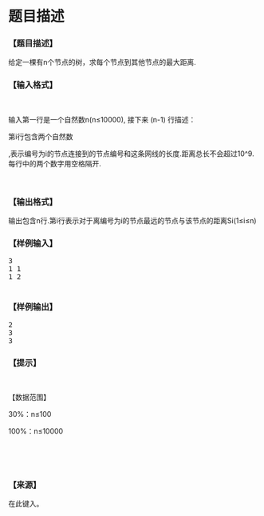 # 题目描述


<h3>
【题目描述】
</h3>
<p>
给定一棵有n个节点的树，求每个节点到其他节点的最大距离.
</p>
<h3>
【输入格式】
</h3>
<p>
<br/>
</p>
<p>
输入第一行是一个自然数n(n≤10000), 接下来 (n-1) 行描述：
</p>
<p>
第i行包含两个自然数
</p>
<p>
,表示编号为i的节点连接到的节点编号和这条网线的长度.距离总长不会超过10^9.每行中的两个数字用空格隔开.
</p>
<p>
<br/>
</p>
<h3>
【输出格式】
</h3>
<p>
输出包含n行.第i行表示对于离编号为i的节点最远的节点与该节点的距离Si(1≤i≤n)
</p>
<h3>
【样例输入】
</h3>
<pre>3 
1 1 
1 2 

</pre>
<h3>
【样例输出】
</h3>
<pre>2 
3 
3 </pre>
<h3>
【提示】
</h3>
<p>
<br/>
</p>
<p>
【数据范围】
</p>
<p>
30%：n≤100
</p>
<p>
100%：n≤10000
</p>
<p>
<br/>
</p>
<p>
<br/>
</p>
<h3>
【来源】
</h3>
<p>
在此键入。
</p>
